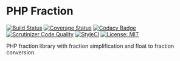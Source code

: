# PHP Fraction

[![Build Status](https://travis-ci.org/hughgrigg/php-fraction.svg?branch=master)](https://travis-ci.org/hughgrigg/php-fraction)
[![Coverage Status](https://coveralls.io/repos/github/hughgrigg/php-fraction/badge.svg)](https://coveralls.io/github/hughgrigg/php-fraction)
[![Codacy Badge](https://api.codacy.com/project/badge/Grade/ef5b774bce624ab2b1f3632e9307a909)](https://app.codacy.com/app/hugh_2/php-fraction?utm_source=github.com&utm_medium=referral&utm_content=hughgrigg/php-fraction&utm_campaign=badger)
[![Scrutinizer Code Quality](https://scrutinizer-ci.com/g/hughgrigg/php-fraction/badges/quality-score.png?b=master)](https://scrutinizer-ci.com/g/hughgrigg/php-fraction/?branch=master)
[![StyleCI](https://styleci.io/repos/154997973/shield?branch=master)](https://styleci.io/repos/154997973)
[![License: MIT](https://img.shields.io/badge/License-MIT-yellow.svg)](https://opensource.org/licenses/MIT)

PHP fraction library with fraction simplification and float to fraction
conversion.

